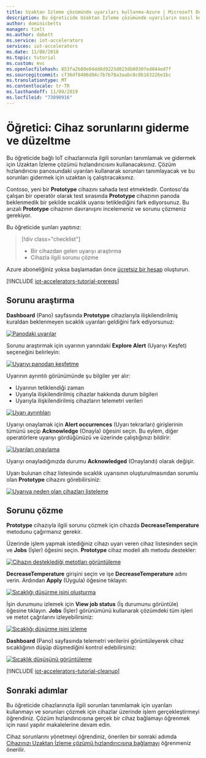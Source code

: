 ```yaml
---
title: Uzaktan Izleme çözümünde uyarıları kullanma-Azure | Microsoft Docs
description: Bu öğreticide Uzaktan İzleme çözümünde uyarıların nasıl kullanılacağı ve bu çözüme bağlı cihazlarla ilgili sorunların nasıl yönetileceği gösterilmektedir.
author: dominicbetts
manager: timlt
ms.author: dobett
ms.service: iot-accelerators
services: iot-accelerators
ms.date: 11/08/2018
ms.topic: tutorial
ms.custom: mvc
ms.openlocfilehash: 853fa2b80e04dd8d9225d023db8030fed044ed7f
ms.sourcegitcommit: cf36df8406d94c7b7b78a3aabc8c0b163226e1bc
ms.translationtype: MT
ms.contentlocale: tr-TR
ms.lasthandoff: 11/09/2019
ms.locfileid: "73890916"
---
```

# <a name="tutorial-troubleshoot-and-fix-device-issues"></a>Öğretici: Cihaz sorunlarını giderme ve düzeltme

Bu öğreticide bağlı IoT cihazlarınızla ilgili sorunları tanımlamak ve gidermek için Uzaktan İzleme çözümü hızlandırıcısını kullanacaksınız. Çözüm hızlandırıcısı panosundaki uyarıları kullanarak sorunları tanımlayacak ve bu sorunları gidermek için uzaktan iş çalıştıracaksınız.

Contoso, yeni bir **Prototype** cihazını sahada test etmektedir. Contoso'da çalışan bir operatör olarak test sırasında **Prototype** cihazının panoda beklenmedik bir şekilde sıcaklık uyarısı tetiklediğini fark ediyorsunuz. Bu arızalı **Prototype** cihazının davranışını incelemeniz ve sorunu çözmeniz gerekiyor.

Bu öğreticide şunları yaptınız:

>[!div class="checklist"]
> * Bir cihazdan gelen uyarıyı araştırma
> * Cihazla ilgili sorunu çözme

Azure aboneliğiniz yoksa başlamadan önce [ücretsiz bir hesap](https://azure.microsoft.com/free/?WT.mc_id=A261C142F) oluşturun.

[!INCLUDE [iot-accelerators-tutorial-prereqs](../../includes/iot-accelerators-tutorial-prereqs.md)]

## <a name="investigate-an-alert"></a>Sorunu araştırma

**Dashboard** (Pano) sayfasında **Prototype** cihazlarıyla ilişkilendirilmiş kuraldan beklenmeyen sıcaklık uyarıları geldiğini fark ediyorsunuz:

[![Panodaki uyarılar](./media/iot-accelerators-remote-monitoring-maintain/dashboardalarm-inline.png)](./media/iot-accelerators-remote-monitoring-maintain/dashboardalarm-expanded.png#lightbox)

Sorunu araştırmak için uyarının yanındaki **Explore Alert** (Uyarıyı Keşfet) seçeneğini belirleyin:

[![Uyarıyı panodan keşfetme](./media/iot-accelerators-remote-monitoring-maintain/dashboardexplorealarm-inline.png)](./media/iot-accelerators-remote-monitoring-maintain/dashboardexplorealarm-expanded.png#lightbox)

Uyarının ayrıntılı görünümünde şu bilgiler yer alır:

* Uyarının tetiklendiği zaman
* Uyarıyla ilişkilendirilmiş cihazlar hakkında durum bilgileri
* Uyarıyla ilişkilendirilmiş cihazların telemetri verileri

[![Uyarı ayrıntıları](./media/iot-accelerators-remote-monitoring-maintain/maintenancealarmdetail-inline.png)](./media/iot-accelerators-remote-monitoring-maintain/maintenancealarmdetail-expanded.png#lightbox)

Uyarıyı onaylamak için **Alert occurrences** (Uyarı tekrarları) girişlerinin tümünü seçip **Acknowledge** (Onayla) öğesini seçin. Bu eylem, diğer operatörlere uyarıyı gördüğünüzü ve üzerinde çalıştığınızı bildirir:

[![Uyarıları onaylama](./media/iot-accelerators-remote-monitoring-maintain/maintenanceacknowledge-inline.png)](./media/iot-accelerators-remote-monitoring-maintain/maintenanceacknowledge-expanded.png#lightbox)

Uyarıyı onayladığınızda durumu **Acknowledged** (Onaylandı) olarak değişir.

Uyarı bulunan cihaz listesinde sıcaklık uyarısının oluşturulmasından sorumlu olan **Prototype** cihazını görebilirsiniz:

[![Uyarıya neden olan cihazları listeleme](./media/iot-accelerators-remote-monitoring-maintain/maintenanceresponsibledevice-inline.png)](./media/iot-accelerators-remote-monitoring-maintain/maintenanceresponsibledevice-expanded.png#lightbox)

## <a name="resolve-the-issue"></a>Sorunu çözme

**Prototype** cihazıyla ilgili sorunu çözmek için cihazda **DecreaseTemperature** metodunu çağırmanız gerekir.

Üzerinde işlem yapmak istediğiniz cihazı uyarı veren cihaz listesinden seçin ve **Jobs** (İşler) öğesini seçin. **Prototype** cihaz modeli altı metodu destekler:

[![Cihazın desteklediği metotları görüntüleme](./media/iot-accelerators-remote-monitoring-maintain/maintenancemethods-inline.png)](./media/iot-accelerators-remote-monitoring-maintain/maintenancemethods-expanded.png#lightbox)

**DecreaseTemperature** girişini seçin ve işe **DecreaseTemperature** adını verin. Ardından **Apply** (Uygula) öğesine tıklayın:

[![Sıcaklığı düşürme işini oluşturma](./media/iot-accelerators-remote-monitoring-maintain/maintenancecreatejob-inline.png)](./media/iot-accelerators-remote-monitoring-maintain/maintenancecreatejob-expanded.png#lightbox)

İşin durumunu izlemek için **View job status** (İş durumunu görüntüle) öğesine tıklayın. **Jobs** (İşler) görünümünü kullanarak çözümdeki tüm işleri ve metot çağrılarını izleyebilirsiniz:

[![Sıcaklığı düşürme işini izleme](./media/iot-accelerators-remote-monitoring-maintain/maintenancerunningjob-inline.png)](./media/iot-accelerators-remote-monitoring-maintain/maintenancerunningjob-expanded.png#lightbox)

**Dashboard** (Pano) sayfasında telemetri verilerini görüntüleyerek cihaz sıcaklığının düşüp düşmediğini kontrol edebilirsiniz:

[![Sıcaklık düşüşünü görüntüleme](./media/iot-accelerators-remote-monitoring-maintain/jobresult-inline.png)](./media/iot-accelerators-remote-monitoring-maintain/jobresult-expanded.png#lightbox)

[!INCLUDE [iot-accelerators-tutorial-cleanup](../../includes/iot-accelerators-tutorial-cleanup.md)]

## <a name="next-steps"></a>Sonraki adımlar

Bu öğreticide cihazlarınızla ilgili sorunları tanımlamak için uyarıları kullanmayı ve sorunları çözmek için cihazlar üzerinde işlem gerçekleştirmeyi öğrendiniz. Çözüm hızlandırıcısına gerçek bir cihaz bağlamayı öğrenmek için nasıl yapılır makalelerine devam edin.

Cihaz sorunlarını yönetmeyi öğrendiniz, önerilen bir sonraki adımda [Cihazınızı Uzaktan İzleme çözümü hızlandırıcısına bağlamayı](iot-accelerators-connecting-devices.md) öğrenmeniz önerilir.
